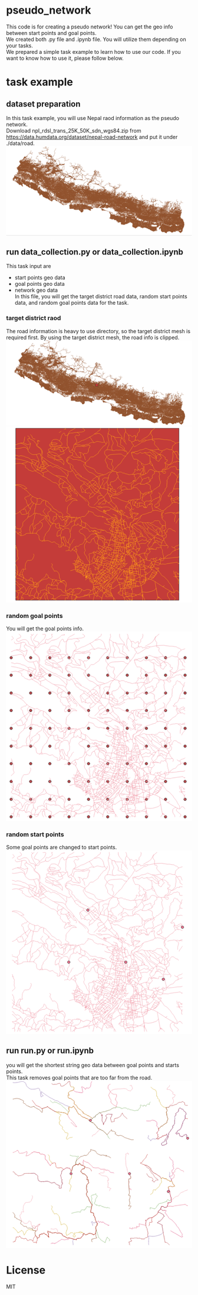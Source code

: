 # pseudo_network
This code is for creating a pseudo network! You can get the geo info between start points and goal points.  
We created both .py file and .ipynb file. You will utilize them depending on your tasks.  
We prepared a simple task example to learn how to use our code. If you want to know how to use it, please follow below.  


# task example
## dataset preparation
In this task example, you will use Nepal raod information as the pseudo network.  
Download npl_rdsl_trans_25K_50K_sdn_wgs84.zip from https://data.humdata.org/dataset/nepal-road-network and put it under ./data/road.  
![画像](/assets/road.png)

## run data_collection.py or data_collection.ipynb
This task input are  
- start points geo data
- goal points  geo data
- network geo data  
In this file, you will get the target district road data, random start points data, and random goal points data for the task.

### target district raod
The road information is heavy to use directory, so the target district mesh is required first.
By using the target district mesh, the road info is clipped.
![画像](/assets/tar_road.png)
![画像](/assets/tar_road_dis.png)

### random goal points
You will get the goal points info.  
![画像](/assets/goal_points.png)

### random start points
Some goal points are changed to start points.  
![画像](/assets/start_points.png)


## run run.py or run.ipynb
you will get the shortest string geo data between goal points and starts points.  
This task removes goal points that are too far from the road.
![画像](/assets/pseudo_network.png)

# License
MIT
